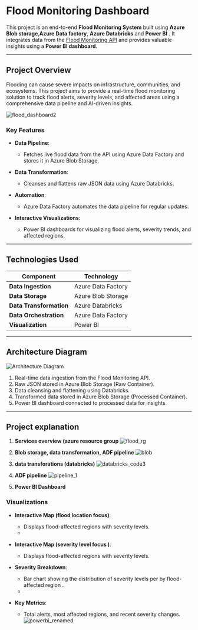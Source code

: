 # **Flood Monitoring Dashboard**

This project is an end-to-end **Flood Monitoring System** built using **Azure Blob storage**,**Azure Data factory**, **Azure Databricks** and **Power BI** . It integrates data from the [Flood Monitoring API](https://environment.data.gov.uk/flood-monitoring/doc/reference) and provides valuable insights using a **Power BI dashboard**.

---

## **Project Overview**

Flooding can cause severe impacts on infrastructure, communities, and ecosystems. This project aims to provide a real-time flood monitoring solution to track flood alerts, severity levels, and affected areas using a comprehensive data pipeline and AI-driven insights.

 ![flood_dashboard2](https://github.com/user-attachments/assets/76a55b62-b041-46d3-9f36-d9a2d478f128)

### **Key Features**
- **Data Pipeline**:
  - Fetches live flood data from the API using Azure Data Factory and stores it in Azure Blob Storage.
- **Data Transformation**:
  - Cleanses and flattens raw JSON data using Azure Databricks.
- **Automation**:
  - Azure Data Factory automates the data pipeline for regular updates.
    
- **Interactive Visualizations**:
  - Power BI dashboards for visualizing flood alerts, severity trends, and affected regions.

---
## **Technologies Used**

| **Component**          | **Technology**                                                                 |
|-------------------------|-------------------------------------------------------------------------------|
| **Data Ingestion**      | Azure Data Factory                                                           |
| **Data Storage**        | Azure Blob Storage                                                           |
| **Data Transformation** | Azure Databricks                                                             |
| **Data Orchestration**  | Azure Data Factory                                                           |
| **Visualization**       | Power BI                                                                     |


---

## **Architecture Diagram**

![Architecture Diagram](images/flood_monitor_architecture.png)

1. Real-time data ingestion from the Flood Monitoring API.
2. Raw JSON stored in Azure Blob Storage (Raw Container).
3. Data cleansing and flattening using Databricks.
4. Transformed data stored in Azure Blob Storage (Processed Container).
5. Power BI dashboard connected to processed data for insights.

---
## **Project explanation**

1. **Services overview (azure resource group**
   ![flood_rg](https://github.com/user-attachments/assets/ef690172-0cac-4158-af8b-f3bb8d9a8ce6)


2. **Blob storage, data transformation, ADF pipeline**
   ![blob](https://github.com/user-attachments/assets/d95279e4-a511-4000-afe6-1640e68fa1f5)
3. **data transforations (databricks)**
   ![databricks_code3](https://github.com/user-attachments/assets/b9cf2639-7a12-44c1-b831-6c494bd971ff)
4. **ADF pipeline**
  ![pipeline_1](https://github.com/user-attachments/assets/46d76648-f800-4e0f-b824-0855486b3e1c)
5. **Power BI Dashboard**

### **Visualizations**
- **Interactive Map (flood location focus)**:
  - Displays flood-affected regions with severity levels.
  - 
- **Interactive Map (severity level focus )**:
  - Displays flood-affected regions with severity levels.

- **Severity Breakdown**:
  - Bar chart showing the distribution of severity levels per by flood-affected region .
  - 
- **Key Metrics**:
  - Total alerts, most affected regions, and recent severity changes.
  ![powerbi_renamed](https://github.com/user-attachments/assets/104ba17f-55f5-4639-97e5-51684b748417)









